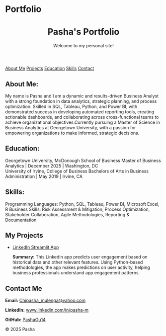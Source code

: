  # Portfolio

</head>
<body>
    <header>
        <h1>Pasha's Portfolio</h1>
        <p>Welcome to my personal site!</p>
    </header>
    <nav>
        <a href="#about">About Me</a>
        <a href="#projects">Projects</a>
        <a href="#education">Education</a>
        <a href="#Skills">Skills</a>
        <a href="#contact">Contact</a>
    </nav>
    <section id="about">
        <h2>About Me:</h2>
        <p> My name is Pasha and I am a dynamic and results-driven Business Analyst with a strong foundation in data analytics, strategic planning, and process optimization. Skilled in SQL, Tableau, Python, and Power BI, with demonstrated success in developing automated reporting tools, creating actionable dashboards, and collaborating across cross-functional teams to achieve organizational objectives.Currently pursuing a Master of Science in Business Analytics at Georgetown University, with a passion for empowering organizations to make informed, strategic decisions. </p>
    </section>
     <section id="education">
    <h2>Education:</h2>
    Georgetown University, McDonough School of Business
Master of Business Analytics | December 2025 | Washington, DC
 </section>
University of Irvine, College of Business
Bachelors of Arts in Business Administration | May 2019 | Irvine, CA
     <section id="Skills">
    <h2>Skills:</h2>
        Programming Languages: Python, SQL, Tableau, Power BI, Microsoft Excel, R
        Business Skills: Risk Assessment & Mitigation, Process Optimization, Stakeholder Collaboration, Agile Methodologies, Reporting & Documentation
     <section id="projects">
    <h2>My Projects</h2>
    <ul>
        <li>
            <a href="https://pashalinkedinapp-jrgvffjmxeafppbccguxln.streamlit.app" target="_blank">LinkedIn Streamlit App</a>
            <p>
                <strong>Summary:</strong> This LinkedIn app predicts user engagement based on historical data and other relevant features. 
                Using Python-based methodologies, the app makes predictions on user activity, helping business professionals understand 
                app engagement patterns.
            </p>
        </li>
    </ul>
</section>

<section id="contact">
    <h2>Contact Me</h2>
    <p><strong>Email:</strong> <a href="mailto:Chipasha_mulenga@yahoo.com">Chipasha_mulenga@yahoo.com</a></p>
    <p><strong>LinkedIn:</strong> <a href="https://www.linkedin.com/in/pasha-m" target="_blank">www.linkedin.com/in/pasha-m</a></p>
    <p><strong>GitHub:</strong> <a href="https://github.com/pashaGu14" target="_blank">PashaGu14</a></p>
</section>

<footer>
    <p>&copy; 2025 Pasha</p>
</footer>
